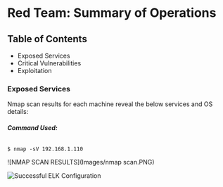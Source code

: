 # Red Team: Summary of Operations

## Table of Contents
- Exposed Services
- Critical Vulnerabilities
- Exploitation

### Exposed Services

Nmap scan results for each machine reveal the below services and OS details:
###### **Command Used:**
`$ nmap -sV 192.168.1.110`

![NMAP SCAN RESULTS](Images/nmap scan.PNG)

![Successful ELK Configuration](Images/docker_ps_output.PNG)